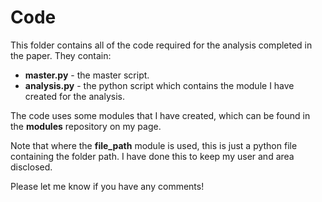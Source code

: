 # Code

This folder contains all of the code required for the analysis completed in the paper. They contain:
* **master.py** - the master script.
* **analysis.py** - the python script which contains the module I have created for the analysis.

The code uses some modules that I have created, which can be found in the **modules** repository on my page. 

Note that where the **file_path** module is used, this is just a python file containing the folder path. I have done this to keep my user and area disclosed. 

Please let me know if you have any comments! 
